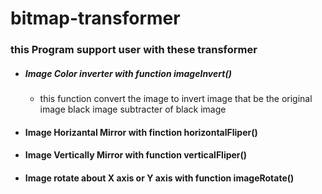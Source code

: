 # bitmap-transformer
 ### this Program support user with these transformer 

 - ##### Image Color inverter with function imageInvert()
    - this function convert the image to invert image that be the original image black image subtracter of black image 

 - #### Image Horizantal Mirror with finction horizontalFliper()
    
    
- ####  Image Vertically Mirror with function verticalFliper()


- #### Image rotate about X axis or Y axis with function imageRotate()

